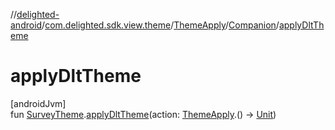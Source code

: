 //[delighted-android](../../../../index.md)/[com.delighted.sdk.view.theme](../../index.md)/[ThemeApply](../index.md)/[Companion](index.md)/[applyDltTheme](apply-dlt-theme.md)

# applyDltTheme

[androidJvm]\
fun [SurveyTheme](../../../com.delighted.sdk.domain/-survey-theme/index.md).[applyDltTheme](apply-dlt-theme.md)(action: [ThemeApply](../index.md).() -&gt; [Unit](https://kotlinlang.org/api/latest/jvm/stdlib/kotlin/-unit/index.html))
